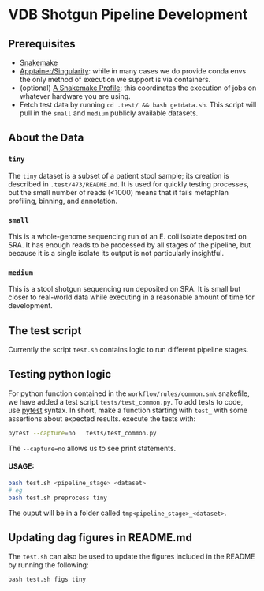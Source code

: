 # VDB Shotgun Pipeline Development

## Prerequisites

- [Snakemake](https://snakemake.readthedocs.io/en/stable/)
- [Apptainer/Singularity](https://apptainer.org/): while in many cases we do provide conda envs the only method of execution we support is via containers.
- (optional) [A Snakemake Profile](https://snakemake.readthedocs.io/en/stable/executing/cli.html#profiles): this coordinates the execution of jobs on whatever hardware you are using.
- Fetch test data by running `cd .test/ && bash getdata.sh`.  This script will pull in the `small` and `medium` publicly available datasets.

## About the Data

### `tiny`
The `tiny` dataset is a subset of a patient stool sample; its creation is described in `.test/473/README.md`.  It is used for quickly testing processes, but the small number of reads (<1000) means that it fails metaphlan profiling, binning, and annotation.

### `small`
This is a whole-genome sequencing run of an E. coli isolate deposited on SRA.  It has enough reads to be processed by all stages of the pipeline, but because it is a single isolate its output is not particularly insightful.


### `medium`

This is a stool shotgun sequencing run deposited on SRA.  It is small but closer to real-world data while executing in a reasonable amount of time for development.


## The test script
Currently the script `test.sh` contains logic to run different pipeline stages.

## Testing python logic
For python function contained in the `workflow/rules/common.smk` snakefile, we have added a test script `tests/test_common.py`.  To add tests to code, use [pytest](https://docs.pytest.org/en/7.2.x/) syntax.  In short, make a function starting with `test_` with some assertions about expected results.  execute the tests with:

```sh
pytest --capture=no   tests/test_common.py
```

The `--capture=no` allows us to see print statements.

#### USAGE:

```sh
bash test.sh <pipeline_stage> <dataset>
# eg
bash test.sh preprocess tiny
```
The ouput will be in a folder called `tmp<pipeline_stage>_<dataset>`.

## Updating dag figures in README.md

The `test.sh` can also be used to update the figures included in the README by running the following:


```
bash test.sh figs tiny
```
